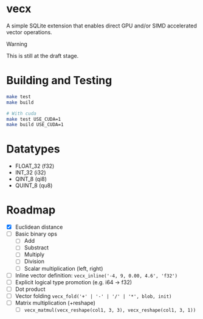 # vecx

A simple SQLite extension that enables direct GPU and/or SIMD accelerated vector
operations.

> [!WARNING]
>
> This is still at the draft stage.

# Building and Testing

```bash
make test
make build

# With cuda
make test USE_CUDA=1
make build USE_CUDA=1
```

# Datatypes

- FLOAT_32 (f32)
- INT_32 (i32)
- QINT_8 (qi8)
- QUINT_8 (qu8)

# Roadmap

- [x] Euclidean distance
- [ ] Basic binary ops
  - [ ] Add
  - [ ] Substract
  - [ ] Multiply
  - [ ] Division
  - [ ] Scalar multiplication (left, right)
- [ ] Inline vector definition: `vecx_inline('-4, 9, 0.00, 4.6', 'f32')`
- [ ] Explicit logical type promotion (e.g. i64 -> f32)
- [ ] Dot product
- [ ] Vector folding `vecx_fold('+' | '-' | '/' | '*', blob, init)`
- [ ] Matrix multiplication (+reshape)
  - [ ] `vecx_matmul(vecx_reshape(col1, 3, 3), vecx_reshape(col1, 3, 1))`
